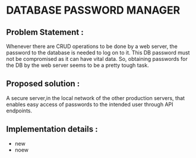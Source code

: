 # DATABASE PASSWORD MANAGER

## Problem Statement :
Whenever there are CRUD operations to be done by a web server, the password to the database is needed to log on to it.
This DB password must not be compromised as it can have vital data. So, obtaining passwords for the DB by the web server seems to be a pretty
tough task.


## Proposed solution : 
A secure server,in the local network of the other production servers, that enables easy access of passwords
 to the intended user through API endpoints.


## Implementation details : 
* new
* noew
